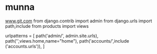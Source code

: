 # munna
www.git.com
from django.contrib import admin
from django.urls import path,include
from products import views


urlpatterns = [
    path('admin/', admin.site.urls),
    path('',views.home,name="home"),
    path('accounts/',include ('accounts.urls')),
]
